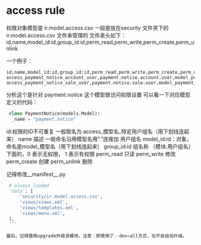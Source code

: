 # access rule

  权限对象模型是 ir.model.access.csv
  一般是放在security 文件夹下的 ir.model.access.csv 文件来管理的
  文件表头如下：
  id,name,model_id:id,group_id:id,perm_read,perm_write,perm_create,perm_unlink
   
  一个例子：
  ```csv
  id,name,model_id:id,group_id:id,perm_read,perm_write,perm_create,perm_unlink
  access_payment_notice_account_user,payment.notice.account.user,model_payment_notice,account.group_account_user,1,1,1,1
  access_payment_notice_sale_user,payment.notice.sale.user,model_payment_notice,base.group_sale_salesman,1,1,0,0
  ```  
  
  分析这个是针对 payment.notice 这个模型做访问权限设置
  可以看一下对应模型定义的代码：
  ```python
   class PaymentNotice(models.Model):
    _name = "payment.notice"
  ```
   id:权限的ID不可重复 一般取名为 access_模型名_特定用户组名（用下划线连起来）
   name 描述 一般命名沿用模型名用“.”连接加 用户组名
   model_id:id：对象，命名是model_模型名（用下划线连起来）
   group_id:id  组名称 （模块.用户组名）
   下面的，0 表示无权限， 1 表示有权限
   perm_read  只读
   perm_write 修改
   perm_create 创建
   perm_unlink 删除

   记得修改__manifest__.py
   ```python
    # always loaded
    'data': [
        'security/ir.model.access.csv',
        'views/views.xml',
        'views/templates.xml',
        'views/menu.xml',
    ],
    ```
    
   最后，记得使用upgrade升级该模块，注意：即使用了--dev=all方式，也不会自动升级。
